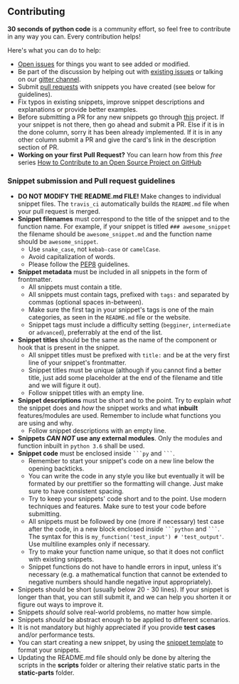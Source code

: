 ## Contributing

**30 seconds of python code** is a community effort, so feel free to contribute in any way you can. Every contribution helps!

Here's what you can do to help:

- [Open issues](https://github.com/30-seconds/30-seconds-of-python/issues/new) for things you want to see added or modified.
- Be part of the discussion by helping out with [existing issues](https://github.com/30-seconds/30-seconds-of-python/issues) or talking on our [gitter channel](https://gitter.im/30-seconds-of-python/Lobby).
- Submit [pull requests](https://github.com/30-seconds/30-seconds-of-python/pulls) with snippets you have created (see below for guidelines).
- Fix typos in existing snippets, improve snippet descriptions and explanations or provide better examples.
- Before submitting a PR for any new snippets go through [this](https://github.com/30-seconds/30-seconds-of-python/projects/1) project. If your snippet is not there, then go ahead and submit a PR. Else if it is in the done column, sorry it has been already implemented. If it is in any other column submit a PR and give the card's link in the description section of PR.
- **Working on your first Pull Request?** You can learn how from this *free* series [How to Contribute to an Open Source Project on GitHub](https://egghead.io/series/how-to-contribute-to-an-open-source-project-on-github)

### Snippet submission and Pull request guidelines

- **DO NOT MODIFY THE README.md FILE!** Make changes to individual snippet files. The `travis_ci` automatically builds the `README.md` file when your pull request is merged.
- **Snippet filenames** must correspond to the title of the snippet and to the function name. For example, if your snippet is titled `### awesome_snippet` the filename should be `awesome_snippet.md` and the function name should be `awesome_snippet`.
  - Use `snake_case`, not `kebab-case` or `camelCase`.
  - Avoid capitalization of words.
  -  Please follow the [PEP8](https://www.python.org/dev/peps/pep-0008/) guidelines.
- **Snippet metadata** must be included in all snippets in the form of frontmatter.
  - All snippets must contain a title.
  - All snippets must contain tags, prefixed with `tags:` and separated by commas (optional spaces in-between).
  - Make sure the first tag in your snippet's tags is one of the main categories, as seen in the `README.md` file or the website.
  - Snippet tags must include a difficulty setting (`begginer`, `intermediate` or `advanced`), preferrably at the end of the list.
- **Snippet titles** should be the same as the name of the component or hook that is present in the snippet.
  - All snippet titles must be prefixed with `title:` and be at the very first line of your snippet's frontmatter.
  - Snippet titles must be unique (although if you cannot find a better title, just add some placeholder at the end of the filename and title and we will figure it out).
  - Follow snippet titles with an empty line.
- **Snippet descriptions** must be short and to the point. Try to explain *what* the snippet does and *how* the snippet works and what **inbuilt** features/modules are used. Remember to include what functions you are using and why.
  - Follow snippet descriptions with an empty line.
- **Snippets _CAN NOT_ use any external modules**. Only the modules and function inbuilt in `python 3.6` shall be used.
- **Snippet code** must be enclosed inside ` ```py ` and ` ``` `.
  - Remember to start your snippet's code on a new line below the opening backticks.
  - You can write the code in any style you like but eventually it will be formated by our prettifier so the formatting will change. Just make sure to have consistent spacing.
  - Try to keep your snippets' code short and to the point. Use modern techniques and features. Make sure to test your code before submitting.
  - All snippets must be followed by one (more if necessary) test case after the code, in a new block enclosed inside ` ```python ` and ` ``` `. The syntax for this is `my_function('test_input') # 'test_output'`. Use multiline examples only if necessary.
  - Try to make your function name unique, so that it does not conflict with existing snippets.
  - Snippet functions do not have to handle errors in input, unless it's necessary (e.g. a mathematical function that cannot be extended to negative numbers should handle negative input appropriately).
- Snippets should be short (usually below 20 - 30 lines). If your snippet is longer than that, you can still submit it, and we can help you shorten it or figure out ways to improve it.
- Snippets *should* solve real-world problems, no matter how simple.
- Snippets *should* be abstract enough to be applied to different scenarios.
- It is not mandatory but highly appreciated if you provide **test cases** and/or performance tests.
- You can start creating a new snippet, by using the [snippet template](snippet_template.md) to format your snippets.
- Updating the README.md file should only be done by altering the scripts in the **scripts** folder or altering their relative static parts in the **static-parts** folder.
